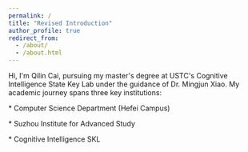 ```yaml
---
permalink: /
title: "Revised Introduction​"
author_profile: true
redirect_from: 
  - /about/
  - /about.html
---
```


Hi, I'm Qilin Cai, pursuing my master's degree at USTC's Cognitive Intelligence State Key Lab under the guidance of Dr. Mingjun Xiao. My academic journey spans three key institutions:

​​* Computer Science Department​​ (Hefei Campus)

​​* Suzhou Institute for Advanced Study​​

​​* Cognitive Intelligence SKL​

